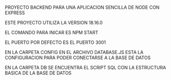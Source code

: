 PROYECTO BACKEND PARA UNA APLICACION SENCILLA DE NODE CON EXPRESS

ESTE PROYECTO UTILIZA LA VERSION 18.16.0

EL COMANDO PARA INICAR ES NPM START

EL PUERTO POR DEFECTO ES EL PUERTO 3001

EN LA CARPETA CONFIG  EN EL ARCHIVO DATABASE.JS ESTA LA CONFIGURACION PARA
PODER CONECTARSE A LA BASE DE DATOS

EN LA CARPETA DB SE ENCUENTRA EL SCRIPT SQL CON LA ESTRUCTURA BASICA DE LA BASE DE DATOS